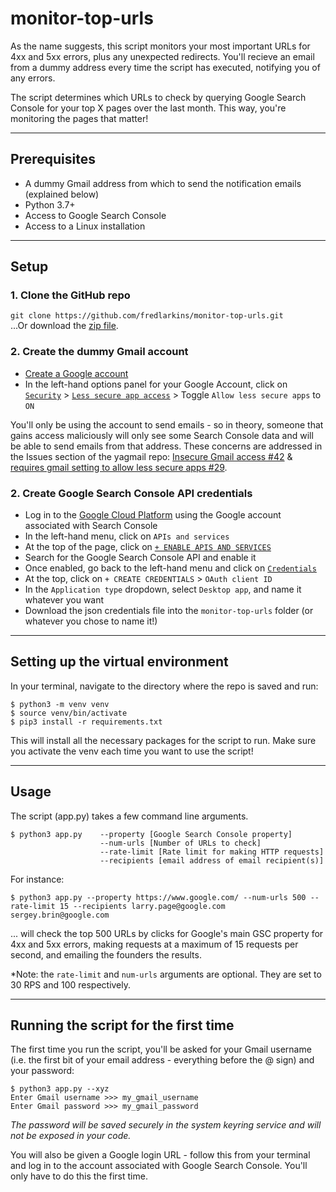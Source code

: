 # monitor-top-urls
As the name suggests, this script monitors your most important URLs for 4xx and 5xx errors, plus any unexpected redirects. You'll recieve an email from a dummy address every time the script has executed, notifying you of any errors. 

The script determines which URLs to check by querying Google Search Console for your top X pages over the last month. This way, you're monitoring the pages that matter!

---
## Prerequisites
- A dummy Gmail address from which to send the notification emails (explained below)
- Python 3.7+
- Access to Google Search Console
- Access to a Linux installation
---
## Setup
### 1. Clone the GitHub repo
`git clone https://github.com/fredlarkins/monitor-top-urls.git`  
...Or download the [zip file](https://github.com/fredlarkins/monitor-top-urls/archive/refs/heads/main.zip).
### 2. Create the dummy Gmail account
- [Create a Google account](https://accounts.google.com/signup/v2/webcreateaccount?flowName=GlifWebSignIn&flowEntry=SignUp)
- In the left-hand options panel for your Google Account, click on [`Security`](https://myaccount.google.com/u/2/security) > [`Less secure app access`](https://myaccount.google.com/u/2/lesssecureapps) > Toggle `Allow less secure apps` to `ON`

You'll only be using the account to send emails - so in theory, someone that gains access maliciously will only see some Search Console data and will be able to send emails from that address. These concerns are addressed in the Issues section of the yagmail repo:  [Insecure Gmail access #42](https://github.com/kootenpv/yagmail/issues/42) &  [requires gmail setting to allow less secure apps #29](https://github.com/kootenpv/yagmail/issues/29).

### 2. Create Google Search Console API credentials
- Log in to the [Google Cloud Platform](https://console.cloud.google.com/home/dashboard) using the Google account associated with Search Console
- In the left-hand menu, click on `APIs and services`
- At the top of the page, click on [`+ ENABLE APIS AND SERVICES`](https://console.cloud.google.com/apis/library)
- Search for the Google Search Console API and enable it
- Once enabled, go back to the left-hand menu and click on [`Credentials`](https://console.cloud.google.com/apis/credentials)
- At the top, click on `+ CREATE CREDENTIALS` > `OAuth client ID`
- In the `Application type` dropdown, select `Desktop app`, and name it whatever you want
- Download the json credentials file into the `monitor-top-urls` folder (or whatever you chose to name it!)
---  

## Setting up the virtual environment
In your terminal, navigate to the directory where the repo is saved and run:
```
$ python3 -m venv venv
$ source venv/bin/activate
$ pip3 install -r requirements.txt
```
This will install all the necessary packages for the script to run. Make sure you activate the venv each time you want to use the script!

---

## Usage
The script (app.py) takes a few command line arguments.

```
$ python3 app.py    --property [Google Search Console property]
                    --num-urls [Number of URLs to check]
                    --rate-limit [Rate limit for making HTTP requests]
                    --recipients [email address of email recipient(s)]
```
For instance:
```
$ python3 app.py --property https://www.google.com/ --num-urls 500 --rate-limit 15 --recipients larry.page@google.com sergey.brin@google.com
```
... will check the top 500 URLs by clicks for Google's main GSC property for 4xx and 5xx errors, making requests at a maximum of 15 requests per second, and emailing the founders the results.

*Note: the `rate-limit` and `num-urls` arguments are optional. They are set to 30 RPS and 100 respectively.

---
## Running the script for the first time
The first time you run the script, you'll be asked for your Gmail username (i.e. the first bit of your email address - everything before the @ sign) and your password:
```
$ python3 app.py --xyz
Enter Gmail username >>> my_gmail_username 
Enter Gmail password >>> my_gmail_password
```

*The password will be saved securely in the system keyring service and will not be exposed in your code.*

You will also be given a Google login URL - follow this from your terminal and log in to the account associated with Google Search Console. You'll only have to do this the first time.
